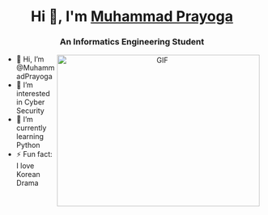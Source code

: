 <h1 align="center">Hi 👋, I'm <a href="https://100rabhcsmc.github.io/Me.io/" target="blank">
Muhammad Prayoga</a></h1>
<h3 align="center">An Informatics Engineering Student</h3>

<a target="_blank" align="center">
  <img align="right" top="500" height="300" width="400" alt="GIF" src="https://media.giphy.com/media/SWoSkN6DxTszqIKEqv/giphy.gif">
</a>

- 👋 Hi, I’m @MuhammadPrayoga
- 👀 I’m interested in Cyber Security
- 🌱 I’m currently learning Python
- ⚡ Fun fact: I love Korean Drama



<!---
MuhammadPrayoga/MuhammadPrayoga is a ✨ special ✨ repository because its `README.md` (this file) appears on your GitHub profile.
You can click the Preview link to take a look at your changes.
--->
